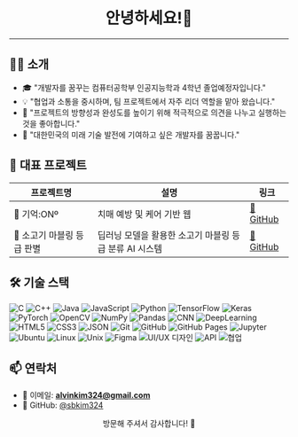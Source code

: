 <h1 align="center">안녕하세요!👋</h1>

---

## 👨‍🎓 소개

- 🎓 "개발자를 꿈꾸는 컴퓨터공학부 인공지능학과 4학년 졸업예정자입니다."
- 💡 "협업과 소통을 중시하며, 팀 프로젝트에서 자주 리더 역할을 맡아 왔습니다."
- 📢 "프로젝트의 방향성과 완성도를 높이기 위해 적극적으로 의견을 나누고 실행하는 것을 좋아합니다."
- 🎯 "대한민국의 미래 기술 발전에 기여하고 싶은 개발자를 꿈꿉니다."

## 💼 대표 프로젝트

| 프로젝트명 | 설명 | 링크 |
|------------|------|------|
| 🧠 기억:ONº | 치매 예방 및 케어 기반 웹 | [🔗 GitHub](https://github.com/sbkim324/software_engineering_DementiaPrevention_and_Care) |
| 🥩 소고기 마블링 등급 판별 | 딥러닝 모델을 활용한 소고기 마블링 등급 분류 AI 시스템 | [🔗 GitHub](https://github.com/sbkim324/Deeplearning_programming_AI_system_for_determining_beef_marbling_grade) |

## 🛠️ 기술 스택

![C](https://img.shields.io/badge/C-00599C?style=flat&logo=c&logoColor=white)
![C++](https://img.shields.io/badge/C++-00599C?style=flat&logo=c%2B%2B&logoColor=white)
![Java](https://img.shields.io/badge/Java-007396?style=flat&logo=java&logoColor=white)
![JavaScript](https://img.shields.io/badge/JavaScript-F7DF1E?style=flat&logo=javascript&logoColor=black)
![Python](https://img.shields.io/badge/Python-3776AB?style=flat&logo=python&logoColor=white)
![TensorFlow](https://img.shields.io/badge/TensorFlow-FF6F00?style=flat&logo=tensorflow&logoColor=white)
![Keras](https://img.shields.io/badge/Keras-D00000?style=flat&logo=keras&logoColor=white)
![PyTorch](https://img.shields.io/badge/PyTorch-EE4C2C?style=flat&logo=pytorch&logoColor=white)
![OpenCV](https://img.shields.io/badge/OpenCV-5C3EE8?style=flat&logo=opencv&logoColor=white)
![NumPy](https://img.shields.io/badge/NumPy-013243?style=flat&logo=numpy&logoColor=white)
![Pandas](https://img.shields.io/badge/Pandas-150458?style=flat&logo=pandas&logoColor=white)
![CNN](https://img.shields.io/badge/CNN-black?style=flat)
![DeepLearning](https://img.shields.io/badge/DeepLearning-3C3C3C?style=flat)
![HTML5](https://img.shields.io/badge/HTML5-E34F26?style=flat&logo=html5&logoColor=white)
![CSS3](https://img.shields.io/badge/CSS3-1572B6?style=flat&logo=css3&logoColor=white)
![JSON](https://img.shields.io/badge/JSON-000000?style=flat)
![Git](https://img.shields.io/badge/Git-F05032?style=flat&logo=git&logoColor=white)
![GitHub](https://img.shields.io/badge/GitHub-181717?style=flat&logo=github&logoColor=white)
![GitHub Pages](https://img.shields.io/badge/GitHub_Pages-222222?style=flat&logo=githubpages&logoColor=white)
![Jupyter](https://img.shields.io/badge/Jupyter-F37626?style=flat&logo=jupyter&logoColor=white)
![Ubuntu](https://img.shields.io/badge/Ubuntu-E95420?style=flat&logo=ubuntu&logoColor=white)
![Linux](https://img.shields.io/badge/Linux-FCC624?style=flat&logo=linux&logoColor=black)
![Unix](https://img.shields.io/badge/Unix-000000?style=flat)
![Figma](https://img.shields.io/badge/Figma-F24E1E?style=flat&logo=figma&logoColor=white)
![UI/UX 디자인](https://img.shields.io/badge/UI%2FUX-Design-555?style=flat)
![API](https://img.shields.io/badge/API-0052CC?style=flat)
![협업](https://img.shields.io/badge/Teamwork-4caf50?style=flat)

## 📫 연락처

- 📧 이메일: **alvinkim324@gmail.com**
- 🐙 GitHub: [@sbkim324](https://github.com/sbkim324)

<p align="center">
  방문해 주셔서 감사합니다! 🙌
</p>
